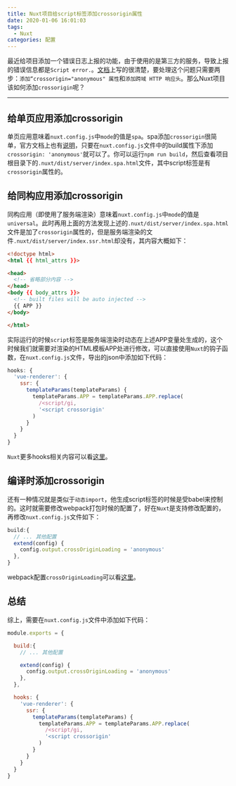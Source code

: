 ```yaml
---
title: Nuxt项目给script标签添加crossorigin属性
date: 2020-01-06 16:01:03
tags:
  - Nuxt
categories: 配置
---
```


最近给项目添加一个错误日志上报的功能，由于使用的是第三方的服务，导致上报的错误信息都是`Script error.`。[文档](https://help.aliyun.com/knowledge_detail/88579.html?spm=5176.13394938.0.0.4ef27294Z7EriM)上写的很清楚，要处理这个问题只需要两步：`添加“crossorigin="anonymous" 属性`和`添加跨域 HTTP 响应头`。那么Nuxt项目该如何添加`crossorigin`呢？

----

## 给单页应用添加crossorigin ##

单页应用意味着`nuxt.config.js`中`mode`的值是`spa`。spa添加`crossorigin`很简单，官方文档上也有[说明](https://zh.nuxtjs.org/api/configuration-build/#crossorigin)，只要在`nuxt.config.js`文件中的build属性下添加`crossorigin: 'anonymous'`就可以了。你可以运行`npm run build`，然后查看项目根目录下的`.nuxt/dist/server/index.spa.html`文件，其中script标签是有`crossorigin`属性的。

## 给同构应用添加crossorigin ##

同构应用（即使用了服务端渲染）意味着`nuxt.config.js`中`mode`的值是`universal`。此时再用上面的方法发现上述的`.nuxt/dist/server/index.spa.html`文件是加了`crossorigin`属性的，但是服务端渲染的文件`.nuxt/dist/server/index.ssr.html`却没有，其内容大概如下：

```HTML
<!doctype html>
<html {{ html_attrs }}>

<head>
  <!-- 省略部分内容 -->
</head>
<body {{ body_attrs }}>
  <!-- built files will be auto injected -->
  {{ APP }}
</body>

</html>
```

实际运行的时候`script`标签是服务端渲染时动态在上述APP变量处生成的，这个时候我们就需要对渲染的HTML模板APP处进行修改，可以直接使用`Nuxt`的钩子函数，在`nuxt.config.js`文件，导出的json中添加如下代码：

```JavaScript
hooks: {
  'vue-renderer': {
    ssr: {
      templateParams(templateParams) {
        templateParams.APP = templateParams.APP.replace(
          /<script/gi,
          '<script crossorigin'
        )
      }
    }
  }
}
```

`Nuxt`更多hooks相关内容可以看[这里](https://zh.nuxtjs.org/api/configuration-hooks/#hooks-%E5%B1%9E%E6%80%A7)。

## 编译时添加crossorigin ##

还有一种情况就是类似于`动态import`，他生成script标签的时候是受babel来控制的。这时就需要修改webpack打包时候的配置了，好在`Nuxt`是支持修改配置的，再修改`nuxt.config.js`文件如下：

```JavaScript
build:{
  // ... 其他配置
  extend(config) {
    config.output.crossOriginLoading = 'anonymous'
  },
}
```

webpack配置`crossOriginLoading`可以看[这里](https://www.webpackjs.com/configuration/output/#output-crossoriginloading)。

## 总结 ##

综上，需要在`nuxt.config.js`文件中添加如下代码：

```JavaScript
module.exports = {

  build:{
    // ... 其他配置

    extend(config) {
      config.output.crossOriginLoading = 'anonymous'
    },
  },

  hooks: {
    'vue-renderer': {
      ssr: {
        templateParams(templateParams) {
          templateParams.APP = templateParams.APP.replace(
            /<script/gi,
            '<script crossorigin'
          )
        }
      }
    }
  }
}

```

